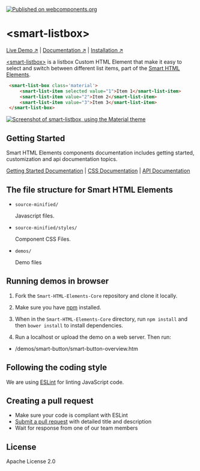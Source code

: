 [![Published on webcomponents.org](https://img.shields.io/badge/webcomponents.org-published-blue.svg)](https://www.webcomponents.org/element/htmlelements/smart-listbox)

# &lt;smart-listbox&gt;

[Live Demo ↗](https://htmlelements.com/demos/l/)
|
[Documentation ↗](https://www.htmlelements.com/docs/)
|
[Installation ↗](https://www.npmjs.com/package/@smarthtmlelements/smarthtmlelements-core)

[&lt;smart-listbox&gt;](https://htmlelements.com/demos/listbox/) is a listbox Custom HTML Element that make it easy to select and switch between different list items, part of the [Smart HTML Elements](https://htmlelements.com/).

<!--
```
<custom-element-demo>
  <template>
    <script src="../webcomponentsjs/webcomponents-lite.js"></script>
    <script src="../smart-core/source/smart.element.js"></script>
    <script src="../smart-core/source/smart.button.js"></script>
    <script src="../smart-core/source/smart.scrollbar.js"></script>
    <script src="../smart-core/source/smart.listbox.js"></script>
    <link rel="stylesheet" href="../smart-core/source/styles/smart.base.css" type="text/css" />
    <link rel="stylesheet" href="../smart-core/source/styles/smart.material.css" type="text/css" />
     <next-code-block></next-code-block>
  </template>
</custom-element-demo>
```
-->
```html
 <smart-list-box class='material'>
     <smart-list-item selected value="1">Item 1</smart-list-item>
     <smart-list-item value="2">Item 2</smart-list-item>
     <smart-list-item value="3">Item 3</smart-list-item>
 </smart-list-box>
```

[<img src="https://raw.githubusercontent.com/htmlelements/smart-listbox/master/smart-listbox.png" alt="Screenshot of smart-listbox, using the Material theme">](https://htmlelements.com/demos/listbox)

## Getting Started

Smart HTML Elements components documentation includes getting started, customization and api documentation topics.

[Getting Started Documentation](https://www.htmlelements.com/docs/listbox/)
|
[CSS Documentation](https://www.htmlelements.com/docs/listbox-css/)
|
[API Documentation](https://www.htmlelements.com/docs/listbox-api/)


## The file structure for Smart HTML Elements

- `source-minified/`

  Javascript files.

- `source-minified/styles/`

  Component CSS Files.

- `demos/`

  Demo files

## Running demos in browser

1. Fork the `Smart-HTML-Elements-Core` repository and clone it locally.

1. Make sure you have [npm](https://www.npmjs.com/) installed.

1. When in the `Smart-HTML-Elements-Core` directory, run `npm install` and then `bower install` to install dependencies.

1. Run a localhost or upload the demo on a web server. Then run:

  - /demos/smart-button/smart-button-overview.htm


## Following the coding style

We are using [ESLint](http://eslint.org/) for linting JavaScript code. 

## Creating a pull request

  - Make sure your code is compliant with ESLint
  - [Submit a pull request](https://www.digitalocean.com/community/tutorials/how-to-create-a-pull-request-on-github) with detailed title and description
  - Wait for response from one of our team members


## License

Apache License 2.0
